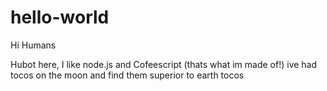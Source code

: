 hello-world
===========

Hi Humans

Hubot here, I like node.js and Cofeescript (thats what im made of!)
ive had tocos on the moon and find them superior to earth tocos 
